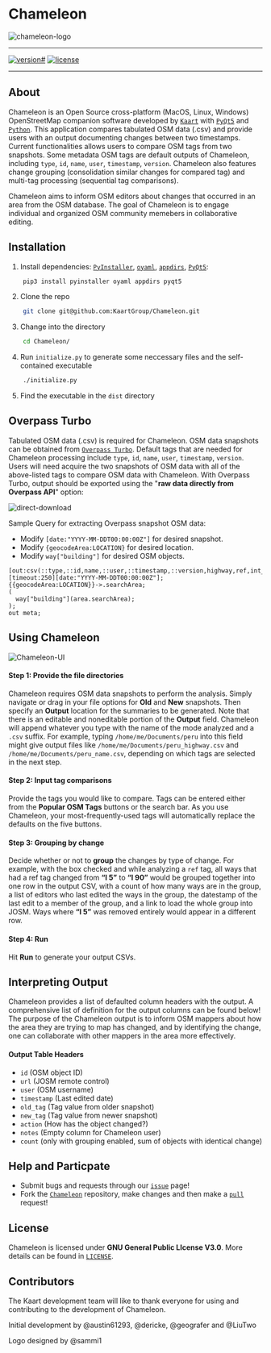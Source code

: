 # Chameleon
![chameleon-logo](./resources/chameleon.png)

- - -

<!-- [![pipeline status](https://gitlab.com/seakaart/chameleon-2/badges/master/pipeline.svg)](https://gitlab.com/seakaart/chameleon-2/commits/master) -->
[![version#](https://img.shields.io/badge/version-2.4-lightgrey.svg)](https://gitlab.com/seakaart/chameleon-2/-/tags)
[![license](https://img.shields.io/badge/license-GPL3-blue.svg)](https://gitlab.com/seakaart/chameleon-2/blob/master/LICENSE)

- - -

## About

Chameleon is an Open Source cross-platform (MacOS, Linux, Windows) OpenStreetMap companion software developed by [`Kaart`](http://kaartgroup.com/) with [`PyQt5`](https://www.riverbankcomputing.com/software/pyqt/intro) and [`Python`](https://www.python.org/). This application compares tabulated OSM data (.csv) and provide users with an output documenting changes between two timestamps. Current functionalities allows users to compare OSM tags from two snapshots. Some metadata OSM tags are default outputs of Chameleon, including `type`, `id`, `name`, `user`, `timestamp`, `version`. Chameleon also features change grouping (consolidation similar changes for compared tag) and multi-tag processing (sequential tag comparisons).

Chameleon aims to inform OSM editors about changes that occurred in an area from the OSM database. The goal of Chameleon is to engage individual and organized OSM community memebers in collaborative editing.

## Installation

1. Install dependencies: [`PyInstaller`](https://github.com/pyinstaller/pyinstaller), [`oyaml`](https://pypi.org/project/oyaml/), [`appdirs`](https://pypi.org/project/appdirs/), [`PyQt5`](https://pypi.org/project/pyqt5/):

```bash
	pip3 install pyinstaller oyaml appdirs pyqt5
```
2. Clone the repo

```bash
	git clone git@github.com:KaartGroup/Chameleon.git
```
3. Change into the directory

```bash
	cd Chameleon/
```

4. Run `initialize.py` to generate some neccessary files and the self-contained executable

```bash
	./initialize.py
```
5.  Find the executable in the `dist` directory

## Overpass Turbo

Tabulated OSM data (.csv) is required for Chameleon. OSM data snapshots can be obtained from [`Overpass Turbo`](https://overpass-turbo.eu/). Default tags that are needed for Chameleon processing include `type`, `id`, `name`, `user`, `timestamp`, `version`. Users will need acquire the two snapshots of OSM data with all of the above-listed tags to compare OSM data with Chameleon. With Overpass Turbo, output should be exported using the "**raw data directly from Overpass API**" option:

![direct-download](./resources/direct-download.png)

 Sample Query for extracting Overpass snapshot OSM data:
 - Modify `[date:"YYYY-MM-DDT00:00:00Z"]` for desired snapshot.
 - Modify `{geocodeArea:LOCATION}` for desired location.
 - Modify `way["building"]` for desired OSM objects.

```
[out:csv(::type,::id,name,::user,::timestamp,::version,highway,ref,int_ref)][timeout:250][date:"YYYY-MM-DDT00:00:00Z"];
{{geocodeArea:LOCATION}}->.searchArea;
(
  way["building"](area.searchArea);
);
out meta;
```

## Using Chameleon

![Chameleon-UI](./resources/chameleon-ui.png)

#### Step 1: Provide the file directories
Chameleon requires OSM data snapshots to perform the analysis. Simply navigate or drag in your file options for **Old** and **New** snapshots. Then specify an **Output** location for the summaries to be generated. Note that there is an editable and noneditable portion of the **Output** field. Chameleon will append whatever you type with the name of the mode analyzed and a `.csv` suffix. For example, typing `/home/me/Documents/peru` into this field might give output files like `/home/me/Documents/peru_highway.csv` and `/home/me/Documents/peru_name.csv`, depending on which tags are selected in the next step.

#### Step 2: Input tag comparisons
Provide the tags you would like to compare. Tags can be entered either from the **Popular OSM Tags** buttons or the search bar. As you use Chameleon, your most-frequently-used tags will automatically replace the defaults on the five buttons.

#### Step 3: Grouping by change
Decide whether or not to **group** the changes by type of change. For example, with the box checked and while analyzing a `ref` tag, all ways that had a ref tag changed from **“I 5”** to **“I 90”** would be grouped together into one row in the output CSV, with a count of how many ways are in the group, a list of editors who last edited the ways in the group, the datestamp of the last edit to a member of the group, and a link to load the whole group into JOSM. Ways where **“I 5”** was removed entirely would appear in a different row.

#### Step 4: Run

Hit **Run** to generate your output CSVs.

## Interpreting Output
Chameleon provides a list of defaulted column headers with the output. A comprehensive list of definition for the output columns can be found below! The purpose of the Chameleon output is to inform OSM mappers about how the area they are trying to map has changed, and by identifying the change, one can collaborate with other mappers in the area more effectively.

#### Output Table Headers
- `id` (OSM object ID)
- `url` (JOSM remote control)
- `user` (OSM username)
- `timestamp` (Last edited date)
- `old_tag` (Tag value from older snapshot)
- `new_tag` (Tag value from newer snapshot)
- `action` (How has the object changed?)
- `notes` (Empty column for Chameleon user)
- `count` (only with grouping enabled, sum of objects with identical change)

## Help and Particpate
- Submit bugs and requests through our [`issue`](https://github.com/KaartGroup/Chameleon/issues) page!
- Fork the [`Chameleon`](https://github.com/KaartGroup/Chameleon) repository, make changes and then make a [`pull`](https://github.com/KaartGroup/Chameleon/pulls) request!

## License
Chameleon is licensed under **GNU General Public LIcense V3.0**. More details can be found in [`LICENSE`](https://github.com/KaartGroup/Chameleon/blob/master/LICENSE).

## Contributors
The Kaart development team will like to thank everyone for using and contributing to the development of Chameleon.

Initial development by @austin61293, @dericke, @geografer and @LiuTwo

Logo designed by @sammi1